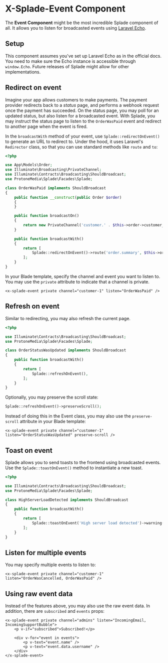 # X-Splade-Event Component

The **Event Component** might be the most incredible Splade component of all. It allows you to listen for broadcasted events using [Laravel Echo](https://laravel.com/docs/10.x/broadcasting#client-side-installation).

## Setup

This component assumes you've set up Laravel Echo as in the official docs. You need to make sure the Echo instance is accessible through `window.Echo`. Future releases of Splade might allow for other implementations.

## Redirect on event

Imagine your app allows customers to make payments. The payment provider redirects back to a *status* page, and performs a webhook request once the payment has succeeded. On the status page, you may poll for an updated status, but also listen for a broadcasted event. With Splade, you may instruct the status page to listen to the `OrderWasPaid` event and redirect to another page when the event is fired.

In the `broadcastWith` method of your event, use `Splade::redirectOnEvent()` to generate an URL to redirect to. Under the hood, it uses Laravel's `Redirector` class, so that you can use standard methods like `route` and `to`:

```php
<?php

use App\Models\Order;
use Illuminate\Broadcasting\PrivateChannel;
use Illuminate\Contracts\Broadcasting\ShouldBroadcast;
use ProtoneMedia\Splade\Facades\Splade;

class OrderWasPaid implements ShouldBroadcast
{
    public function __construct(public Order $order)
    {
    }

    public function broadcastOn()
    {
        return new PrivateChannel('customer.' . $this->order->customer_id);
    }

    public function broadcastWith()
    {
        return [
            Splade::redirectOnEvent()->route('order.summary', $this->order->id),
        ];
    }
}
```

In your Blade template, specify the channel and event you want to listen to. You may use the `private` attribute to indicate that a channel is private.

```blade
<x-splade-event private channel="customer-1" listen="OrderWasPaid" />
```

## Refresh on event

Similar to redirecting, you may also refresh the current page.

```php
<?php

use Illuminate\Contracts\Broadcasting\ShouldBroadcast;
use ProtoneMedia\Splade\Facades\Splade;

class OrderStatusWasUpdated implements ShouldBroadcast
{
    public function broadcastWith()
    {
        return [
            Splade::refreshOnEvent(),
        ];
    }
}
```

Optionally, you may preserve the scroll state:

```php
Splade::refreshOnEvent()->preserveScroll();
```

Instead of doing this in the Event class, you may also use the `preserve-scroll` attribute in your Blade template:

```blade
<x-splade-event private channel="customer-1" listen="OrderStatusWasUpdated" preserve-scroll />
```

## Toast on event

Splade allows you to send toasts to the frontend using broadcasted events. Use the `Splade::toastOnEvent()` method to instantiate a new toast.

```php
<?php

use Illuminate\Contracts\Broadcasting\ShouldBroadcast;
use ProtoneMedia\Splade\Facades\Splade;

class HighServerLoadDetected implements ShouldBroadcast
{
    public function broadcastWith()
    {
        return [
            Splade::toastOnEvent('High server load detected')->warning(),
        ];
    }
}
```

## Listen for multiple events

You may specify multiple events to listen to:

```blade
<x-splade-event private channel="customer-1" listen="OrderWasCancelled, OrderWasPaid" />
```

## Using raw event data

Instead of the features above, you may also use the raw event data. In addition, there are `subscribed` and `events` props:

```blade
<x-splade-event private channel="admins" listen="IncomingEmail, IncomingSupportBubble">
    <p v-if="subscribed">Subscribed!</p>

    <div v-for="event in events">
        <p v-text="event.name" />
        <p v-text="event.data.username" />
    </div>
</x-splade-event>
```
